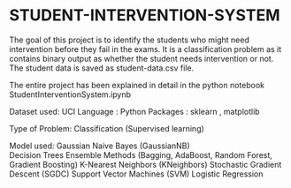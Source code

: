 # STUDENT-INTERVENTION-SYSTEM
The goal of this project is to identify the students who might need intervention before they fail in the exams.
It is a classification problem as it contains binary output as whether the student needs intervention or not. 
The student data is saved as student-data.csv file.


The entire project has been explained in detail in the python notebook StudentInterventionSystem.ipynb

Dataset used: UCI Language : Python Packages : sklearn , matplotlib

Type of Problem: Classification (Supervised learning)

Model used: 
    Gaussian Naive Bayes (GaussianNB) \
    Decision Trees
    Ensemble Methods (Bagging, AdaBoost, Random Forest, Gradient Boosting)
    K-Nearest Neighbors (KNeighbors)
    Stochastic Gradient Descent (SGDC)
    Support Vector Machines (SVM)
    Logistic Regression

